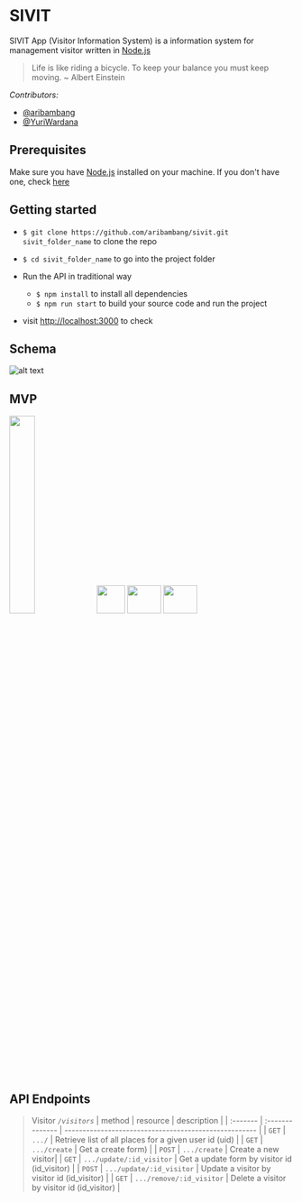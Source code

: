 # SIVIT

SIVIT App (Visitor Information System) is a information system for management visitor written in [Node.js](https://nodejs.org/)

> Life is like riding a bicycle. To keep your balance you must keep moving. ~ Albert Einstein

_Contributors:_

- [@aribambang](https://github.com/aribambang)
- [@YuriWardana](https://github.com/YuriWardana)

## Prerequisites

Make sure you have [Node.js](https://nodejs.org) installed on your machine. If you don't have one, check [here](https://nodejs.org/en/download/)

## Getting started

- `$ git clone https://github.com/aribambang/sivit.git sivit_folder_name` to clone the repo
- `$ cd sivit_folder_name` to go into the project folder

- Run the API in traditional way

  - `$ npm install` to install all dependencies
  - `$ npm run start` to build your source code and run the project

* visit [http://localhost:3000](http://localhost:3000) to check

## Schema

![alt text](https://i.imgur.com/zZ72fDW.png)

## MVP

<code><img width="30%" src="https://www.vectorlogo.zone/logos/nodejs/nodejs-ar21.svg"></code>
<code><img width="50px" height="50px" src="https://assets.stickpng.com/images/58481018cef1014c0b5e494a.png"></code>
<code><img width="60px" height="50px" src="https://www.chartjs.org/media/logo-title.svg"></code>
<code><img width="60px" height="50px" src="https://i1.wp.com/community.nodemailer.com/wp-content/uploads/2015/10/n2-2.png"></code>

## API Endpoints

> Visitor _`/visitors`_
> | method | resource | description |
> | :------- | :-------------- | ----------------------------------------------------- |
> | `GET` | `.../` | Retrieve list of all places for a given user id (uid) |
> | `GET` | `.../create` | Get a create form) |
> | `POST` | `.../create` | Create a new visitor|
> | `GET` | `.../update/:id_visitor` | Get a update form by visitor id (id_visitor) |
> | `POST` | `.../update/:id_visitor` | Update a visitor by visitor id (id_visitor) |
> | `GET` | `.../remove/:id_visitor` | Delete a visitor by visitor id (id_visitor) |
